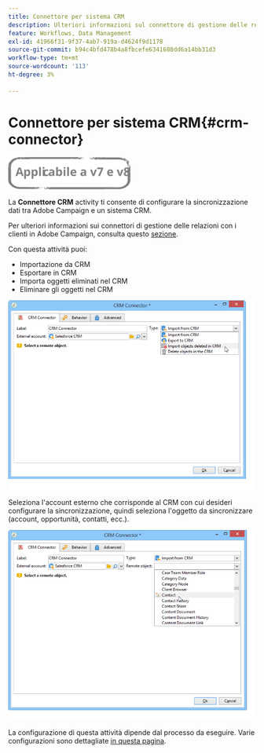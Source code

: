 ```yaml
---
title: Connettore per sistema CRM
description: Ulteriori informazioni sul connettore di gestione delle relazioni con i clienti e configurazione della sincronizzazione dei dati
feature: Workflows, Data Management
exl-id: 41966f31-9f37-4ab7-919a-d4624f9d1178
source-git-commit: b94c4bfd478b4a8fbcefe6341608dd6a14bb31d3
workflow-type: tm+mt
source-wordcount: '113'
ht-degree: 3%

---
```


# Connettore per sistema CRM{#crm-connector}

![](../../assets/common.svg)

La **Connettore CRM** activity ti consente di configurare la sincronizzazione dati tra Adobe Campaign e un sistema CRM.

Per ulteriori informazioni sui connettori di gestione delle relazioni con i clienti in Adobe Campaign, consulta questo [sezione](../../platform/using/crm-connectors.md).

Con questa attività puoi:

* Importazione da CRM
* Esportare in CRM
* Importa oggetti eliminati nel CRM
* Eliminare gli oggetti nel CRM

![](assets/crm_task_select_op.png)

Seleziona l&#39;account esterno che corrisponde al CRM con cui desideri configurare la sincronizzazione, quindi seleziona l&#39;oggetto da sincronizzare (account, opportunità, contatti, ecc.).

![](assets/crm_task_select_obj.png)

La configurazione di questa attività dipende dal processo da eseguire. Varie configurazioni sono dettagliate [in questa pagina](../../platform/using/crm-data-sync.md).
